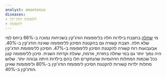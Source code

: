 ```yaml
---
analyst: amantonio
diseases:
- לימפומת הודג'קין
- לימפומה
---
```


מי [שחלה](http://www.docguide.com/childhood-measles-may-protect-against-hodgkins-lymphoma-presented-esmo) בחצבת בילדות חלה בלימפומת הודג'קין בשכיחות נמוכה ב-66% ביחס למי שלא חלה. חצבת קשורה גם בהקטנת הסיכון ללימפומה שאינה הודג'קין ב-40%. אבעבועות רוח קשורה להקטנת הסיכון ללימפומה ב-47%.
הסיכון ללימפומת הודג'קין היה נמוך יותר גם במי שחלה בחזרת, אדמת, שעלת וקדחת השנית. סיכון ללימפומה קטן ככל שכמות המחלות הזיהומיות שהנחקרים חלו בהם בילדות היתה גבוהה יותר. שלוש מחלות ילדות קשורות להקטנת הסיכון לימפומת הודג'קין ב-80% ולימפומות שאינן הודג'קין ב-40%.
